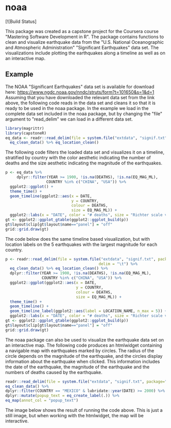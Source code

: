 <!-- README.md is generated from README.Rmd. Please edit that file -->
noaa
====

[![Build Status]

This package was created as a capstone project for the Coursera course "Mastering Software Development in R". The package contains functions to clean and visualize earthquake data from the "U.S. National Oceanographic and Atmospheric Administration" "Significant Earthquakes" data set. The visualizations include plotting the earthquakes along a timeline as well as on an interactive map.


Example
-------

The NOAA "Significant Earthquakes" data set is available for download here: <https://www.ngdc.noaa.gov/nndc/struts/form?t=101650&s=1&d=1>
Assuming that you have downloaded the relevant data set from the link above, the following code reads in the data set and cleans it so that it is ready to be used in the noaa package. In the example we load in the complete data set included in the noaa package, but by changing the "file" argument to "read\_delim" we can load in a different data set.

``` r
library(magrittr)
library(capstoneR)
eq_data <- readr::read_delim(file = system.file("extdata", "signif.txt", package="capstoneR"), delim = "\t") %>%
  eq_clean_data() %>% eq_location_clean()
```

The following code filters the loaded data set and visualizes it on a timeline, stratified by country with the color aesthetic indicating the number of deaths and the size aesthetic indicating the magnitude of the earthquakes.

``` r
p <- eq_data %>%
     dplyr::filter(YEAR >= 1900, !is.na(DEATHS), !is.na(EQ_MAG_ML),
                  COUNTRY %in% c("CHINA", "USA")) %>%
  ggplot2::ggplot() +
  theme_time() +
  geom_timeline(ggplot2::aes(x = DATE,
                             y = COUNTRY,
                             colour = DEATHS,
                             size = EQ_MAG_ML)) +
  ggplot2::labs(x = "DATE", color = "# deaths", size = "Richter scale value")
gt <- ggplot2::ggplot_gtable(ggplot2::ggplot_build(p))
gt$layout$clip[gt$layout$name=="panel"] = "off"
grid::grid.draw(gt)
```

The code below does the same timeline based visualization, but with location labels on the 5 earthquakes with the largest magnitude for each country.

``` r
p <- readr::read_delim(file = system.file("extdata", "signif.txt", package="capstoneR"),
                                         delim = "\t") %>%
  eq_clean_data() %>% eq_location_clean() %>%
  dplyr::filter(YEAR >= 1900, !is.na(DEATHS), !is.na(EQ_MAG_ML),
                COUNTRY %in% c("CHINA", "USA")) %>%
  ggplot2::ggplot(ggplot2::aes(x = DATE,
                               y = COUNTRY,
                               colour = DEATHS,
                               size = EQ_MAG_ML)) +
  theme_time() +
  geom_timeline() +
  geom_timeline_label(ggplot2::aes(label = LOCATION_NAME, n_max = 5)) +
  ggplot2::labs(x = "DATE", color = "# deaths", size = "Richter scale value")
gt <- ggplot2::ggplot_gtable(ggplot2::ggplot_build(p))
gt$layout$clip[gt$layout$name=="panel"] = "off"
grid::grid.draw(gt)
```

The noaa package can also be used to visualize the earthquake data set on an interactive map. The following code produces an htmlwidget containing a navigable map with earthquakes marked by circles. The radius of the circle depends on the magnitude of the earthquake, and the circles display information about the earthquake when clicked. This information includes the date of the earthquake, the magnitude of the earthquake and the numbers of deaths caused by the earthquake.

``` r
readr::read_delim(file = system.file("extdata", "signif.txt", package="capstoneR"), delim = "\t") %>%
eq_clean_data() %>%
dplyr::filter(COUNTRY == "MEXICO" & lubridate::year(DATE) >= 2000) %>%
dplyr::mutate(popup_text = eq_create_label(.)) %>%
eq_map(annot_col = "popup_text")
```

The image below shows the result of running the code above. This is just a still image, but when working with the htmlwidget, the map will be interactive.
